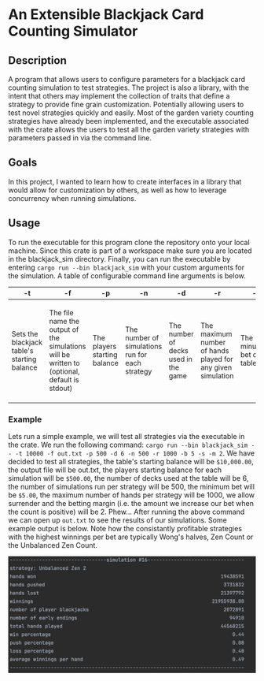 # An Extensible Blackjack Card Counting Simulator
## Description
A program that allows users to configure parameters for a blackjack card counting simulation to test strategies. The project is also a library, with the intent that
others may implement the collection of traits that define a strategy to provide fine grain customization. Potentially allowing users to test novel strategies quickly and easily.
Most of the garden variety counting strategies have already been implemented, and the executable associated with the crate allows the users to test all the garden variety strategies with parameters passed in via the command line.

## Goals
In this project, I wanted to learn how to create interfaces in a library that would allow for customization by others, as well as how to leverage concurrency when running simulations. 

## Usage
To run the executable for this program clone the repository onto your local machine. Since this crate is part of a workspace make sure you are located in the blackjack_sim directory.
Finally, you can run the executable by entering `cargo run --bin blackjack_sim` with your custom arguments for the simulation. A table of configurable command line arguments is below.

| -t | -f | -p | -n | -d | -r | -b | -g | -s | -m | -e | -i |
| --- | --- | --- | --- | --- | --- | --- | --- | --- | --- | --- | --- |
| Sets the blackjack table's starting balance | The file name the output of the simulations will be written to (optional, default is stdout) | The players starting balance | The number of simulations run for each strategy | The number of decks used in the game | The maximum number of hands played for any given simulation | The minumum bet of the table | Flag that determines whether or not to display output from each simulation (optional, defaults to true) | Flag that determines whether the game allows surrender or not | The a constant value margin to increase bets by | Flage that determines whether or not the dealer hits on a soft seventeen (optional, defaults to false) | Flag that determines whether or not the game allows insurance bets to be taken (optional, defaults to false) |

### Example
Lets run a simple example, we will test all strategies via the executable in the crate. We run the following command: `cargo run --bin blackjack_sim -- -t 10000 -f out.txt -p 500 -d 6 -n 500 -r 1000 -b 5 -s -m 2`. We have decided to test all strategies, the table's starting balance will be `$10,000.00`, the output file will be out.txt, the players starting balance for each simulation will be `$500.00`, the number of decks used at the table will be 6,
the number of simulations run per strategy will be 500, the minimum bet will be `$5.00`, the maximum number of hands per strategy will be 1000, we allow surrender and the betting margin (i.e. the amount we increase our bet when the count is positive) will be 2.
Phew... After running the above command we can open up `out.txt` to see the results of our simulations. Some example output is below. Note how the consistantly profitable strategies with the highest winnings per bet are typically Wong's halves, Zen Count or the Unbalanced Zen Count.

![](simulation.png)

